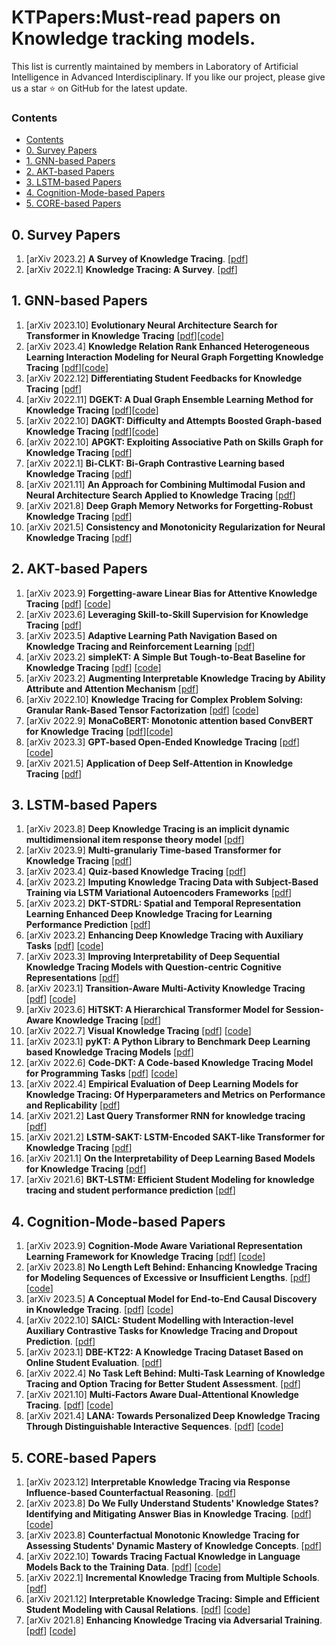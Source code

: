 # KTPapers:Must-read papers on Knowledge tracking models.

This list is currently maintained by members in Laboratory of Artificial Intelligence in Advanced Interdisciplinary. If you like our project, please give us a star ⭐ on GitHub for the latest update.



### Contents


- [Contents](#Contents)
- [0. Survey Papers](#0-survey-papers)
- [1. GNN-based Papers](#1-GNN-based-Papers)
- [2. AKT-based Papers](#2-AKT-based-Papers)
- [3. LSTM-based Papers](#3-LSTM-based-Papers)
- [4. Cognition-Mode-based Papers](#4-Cognition-Mode-based-Papers)
- [5. CORE-based Papers](#5-CORE-based-Papers)


## 0. Survey Papers
1. [arXiv 2023.2] **A Survey of Knowledge Tracing**. [[pdf](https://arxiv.org/pdf/2105.15106.pdf)]
2. [arXiv 2022.1] **Knowledge Tracing: A Survey**. [[pdf](https://arxiv.org/pdf/2201.06953.pdf)]
 

## 1. GNN-based Papers
1. [arXiv 2023.10] **Evolutionary Neural Architecture Search for Transformer in Knowledge Tracing** [[pdf](https://arxiv.org/pdf/2310.01180.pdf)][[code](https://github.com/DevilYangS/ENAS-KT)]
2. [arXiv 2023.4] **Knowledge Relation Rank Enhanced Heterogeneous Learning Interaction Modeling for Neural Graph Forgetting Knowledge Tracing** [[pdf](https://arxiv.org/pdf/2304.03945.pdf)][[code](https://github.com/destiny123456qwer/ngfkt)]
3. [arXiv 2022.12] **Differentiating Student Feedbacks for Knowledge Tracing** [[pdf](https://arxiv.org/pdf/2212.14695.pdf)]
4. [arXiv 2022.11] **DGEKT: A Dual Graph Ensemble Learning Method for Knowledge Tracing** [[pdf](https://arxiv.org/pdf/2211.12881.pdf)][[code](https://github.com/yumo216/dgekt)]
5. [arXiv 2022.10] **DAGKT: Difficulty and Attempts Boosted Graph-based Knowledge Tracing** [[pdf](https://arxiv.org/pdf/2210.15470.pdf)][[code](https://github.com/dmic-lab-hfut/dagkt)]
6. [arXiv 2022.10] **APGKT: Exploiting Associative Path on Skills Graph for Knowledge Tracing** [[pdf](https://arxiv.org/pdf/2210.08971.pdf)]
7. [arXiv 2022.1] **Bi-CLKT: Bi-Graph Contrastive Learning based Knowledge Tracing** [[pdf](https://arxiv.org/pdf/2201.09020.pdf)]
8. [arXiv 2021.11] **An Approach for Combining Multimodal Fusion and Neural Architecture Search Applied to Knowledge Tracing** [[pdf](https://arxiv.org/pdf/2111.04497.pdf)]
9. [arXiv 2021.8] **Deep Graph Memory Networks for Forgetting-Robust Knowledge Tracing** [[pdf](https://arxiv.org/pdf/2108.08105.pdf)]
10. [arXiv 2021.5] **Consistency and Monotonicity Regularization for Neural Knowledge Tracing** [[pdf](https://arxiv.org/pdf/2105.00607.pdf)]


## 2. AKT-based Papers
1. [arXiv 2023.9] **Forgetting-aware Linear Bias for Attentive Knowledge Tracing** [[pdf](https://arxiv.org/pdf/2309.14796.pdf)] [[code](https://github.com/skewondr/FoLiBi)]
2. [arXiv 2023.6] **Leveraging Skill-to-Skill Supervision for Knowledge Tracing** [[pdf](https://arxiv.org/pdf/2306.06841.pdf)]
3. [arXiv 2023.5] **Adaptive Learning Path Navigation Based on Knowledge Tracing and Reinforcement Learning** [[pdf](https://arxiv.org/pdf/2305.04475.pdf)]
4. [arXiv 2023.2] **simpleKT: A Simple But Tough-to-Beat Baseline for Knowledge Tracing** [[pdf](https://arxiv.org/pdf/2302.06881.pdf)] [[code](https://github.com/pykt-team/pykt-toolkit)]
5. [arXiv 2023.2] **Augmenting Interpretable Knowledge Tracing by Ability Attribute and Attention Mechanism** [[pdf](https://arxiv.org/pdf/2302.02146.pdf)]
6. [arXiv 2022.10] **Knowledge Tracing for Complex Problem Solving: Granular Rank-Based Tensor Factorization** [[pdf](https://arxiv.org/pdf/2210.09013.pdf)] [[code](https://github.com/persai-lab/umap2021-grate)]
7. [arXiv 2022.9] **MonaCoBERT: Monotonic attention based ConvBERT for Knowledge Tracing** [[pdf](https://arxiv.org/pdf/2208.12615.pdf)][[code](https://github.com/codingchild2424/MonaCoBERT)]
8. [arXiv 2023.3] **GPT-based Open-Ended Knowledge Tracing** [[pdf](https://arxiv.org/pdf/2203.03716.pdf)] [[code](https://github.com/lucy66666/okt)]
9. [arXiv 2021.5] **Application of Deep Self-Attention in Knowledge Tracing** [[pdf](https://arxiv.org/pdf/2105.07909.pdf)]

## 3. LSTM-based Papers
1. [arXiv 2023.8] **Deep Knowledge Tracing is an implicit dynamic multidimensional item response theory model** [[pdf](https://arxiv.org/pdf/2309.12334.pdf)]
2. [arXiv 2023.9] **Multi-granulariy Time-based Transformer for Knowledge Tracing** [[pdf](https://arxiv.org/pdf/2304.05257.pdf)]
3. [arXiv 2023.4] **Quiz-based Knowledge Tracing** [[pdf](https://arxiv.org/pdf/2304.02413.pdf)]
4. [arXiv 2023.2] **Imputing Knowledge Tracing Data with Subject-Based Training via LSTM Variational Autoencoders Frameworks** [[pdf](https://arxiv.org/pdf/2302.12910.pdf)]
5. [arXiv 2023.2] **DKT-STDRL: Spatial and Temporal Representation Learning Enhanced Deep Knowledge Tracing for Learning Performance Prediction** [[pdf](https://arxiv.org/pdf/2302.11569.pdf)]
6. [arXiv 2023.2] **Enhancing Deep Knowledge Tracing with Auxiliary Tasks** [[pdf](https://arxiv.org/pdf/2302.07942.pdf)] [[code](https://github.com/pykt-team/pykt-toolkit)]
7. [arXiv 2023.3] **Improving Interpretability of Deep Sequential Knowledge Tracing Models with Question-centric Cognitive Representations** [[pdf](https://arxiv.org/pdf/2302.06885.pdf)]
8. [arXiv 2023.1] **Transition-Aware Multi-Activity Knowledge Tracing** [[pdf](https://arxiv.org/pdf/2301.12916.pdf)] [[code](https://github.com/persai-lab/bigdata2022-tamkot)]
9. [arXiv 2023.6] **HiTSKT: A Hierarchical Transformer Model for Session-Aware Knowledge Tracing** [[pdf](https://arxiv.org/pdf/2212.12139.pdf)]
10. [arXiv 2022.7] **Visual Knowledge Tracing** [[pdf](https://arxiv.org/pdf/2207.10157.pdf)] [[code](https://github.com/nkondapa/visualknowledgetracing)]
11. [arXiv 2023.1] **pyKT: A Python Library to Benchmark Deep Learning based Knowledge Tracing Models** [[pdf](https://arxiv.org/pdf/2206.11460.pdf)]
12. [arXiv 2022.6] **Code-DKT: A Code-based Knowledge Tracing Model for Programming Tasks** [[pdf](https://arxiv.org/pdf/2206.03545.pdf)] [[code](https://github.com/yangazure/code-dkt)]
13. [arXiv 2022.4] **Empirical Evaluation of Deep Learning Models for Knowledge Tracing: Of Hyperparameters and Metrics on Performance and Replicability** [[pdf](https://arxiv.org/pdf/2112.15072.pdf)]
14. [arXiv 2021.2] **Last Query Transformer RNN for knowledge tracing** [[pdf](https://arxiv.org/pdf/2102.05038.pdf)]
15. [arXiv 2021.2] **LSTM-SAKT: LSTM-Encoded SAKT-like Transformer for Knowledge Tracing** [[pdf](https://arxiv.org/pdf/2102.00845.pdf)]
16. [arXiv 2021.1] **On the Interpretability of Deep Learning Based Models for Knowledge Tracing** [[pdf](https://arxiv.org/pdf/2101.11335.pdf)]
17. [arXiv 2021.6] **BKT-LSTM: Efficient Student Modeling for knowledge tracing and student performance prediction** [[pdf](https://arxiv.org/pdf/2012.12218.pdf)]

## 4. Cognition-Mode-based Papers
1. [arXiv 2023.9] **Cognition-Mode Aware Variational Representation Learning Framework for Knowledge Tracing** [[pdf](https://arxiv.org/pdf/2309.01179.pdf)] [[code](https://github.com/zmy-9/CMVF)]
2. [arXiv 2023.8] **No Length Left Behind: Enhancing Knowledge Tracing for Modeling Sequences of Excessive or Insufficient Lengths**. [[pdf](https://arxiv.org/pdf/2308.03488.pdf)] [[code](https://github.com/zmy-9/sfkt)]
3. [arXiv 2023.5] **A Conceptual Model for End-to-End Causal Discovery in Knowledge Tracing**. [[pdf](https://arxiv.org/pdf/2305.16165.pdf)] [[code](https://github.com/umass-ml4ed/neurips-challenge-22)]
4. [arXiv 2022.10] **SAICL: Student Modelling with Interaction-level Auxiliary Contrastive Tasks for Knowledge Tracing and Dropout Prediction**. [[pdf](https://arxiv.org/pdf/2210.09012.pdf)]
5. [arXiv 2023.1] **DBE-KT22: A Knowledge Tracing Dataset Based on Online Student Evaluation**. [[pdf](https://arxiv.org/pdf/2208.12651.pdf)]
6. [arXiv 2022.4] **No Task Left Behind: Multi-Task Learning of Knowledge Tracing and Option Tracing for Better Student Assessment**. [[pdf](https://arxiv.org/pdf/2204.14006.pdf)]
7. [arXiv 2021.10] **Multi-Factors Aware Dual-Attentional Knowledge Tracing**. [[pdf](https://arxiv.org/pdf/2108.04741.pdf)] [[code](https://github.com/zmy-9/mf-dakt)]
8. [arXiv 2021.4] **LANA: Towards Personalized Deep Knowledge Tracing Through Distinguishable Interactive Sequences**. [[pdf](https://arxiv.org/pdf/2105.06266.pdf)] [[code](https://github.com/Soptq/LANA-pytorch)]

   
## 5. CORE-based Papers  
1. [arXiv 2023.12] **Interpretable Knowledge Tracing via Response Influence-based Counterfactual Reasoning**. [[pdf](https://arxiv.org/pdf/2312.10045.pdf)]
2. [arXiv 2023.8] **Do We Fully Understand Students' Knowledge States? Identifying and Mitigating Answer Bias in Knowledge Tracing**. [[pdf](https://arxiv.org/pdf/2312.10045.pdf)] [[code](https://github.com/lucky7-code/core)]
3. [arXiv 2023.8] **Counterfactual Monotonic Knowledge Tracing for Assessing Students' Dynamic Mastery of Knowledge Concepts**. [[pdf](https://arxiv.org/pdf/2308.03377.pdf)]
4. [arXiv 2022.10] **Towards Tracing Factual Knowledge in Language Models Back to the Training Data**. [[pdf](https://arxiv.org/pdf/2205.11482.pdf)] [[code](https://github.com/ekinakyurek/influence)]
5. [arXiv 2022.1] **Incremental Knowledge Tracing from Multiple Schools**. [[pdf](https://arxiv.org/pdf/2201.06941.pdf)]
6. [arXiv 2021.12] **Interpretable Knowledge Tracing: Simple and Efficient Student Modeling with Causal Relations**. [[pdf](https://arxiv.org/pdf/2112.11209.pdf)] [[code](https://github.com/simon-tan/ikt)]
7. [arXiv 2021.8] **Enhancing Knowledge Tracing via Adversarial Training**. [[pdf](https://arxiv.org/pdf/2108.04430.pdf)] [[code](https://github.com/xiaopengguo/atkt)]
